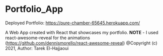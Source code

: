 # Portfolio_App

Deployed Portfolio: https://pure-chamber-65645.herokuapp.com/

A Web App created with React that showcases my portfolio.
**NOTE** - I used react-awesome-reveal for the animations (https://github.com/dennismorello/react-awesome-reveal)
@Copyright (c) 2021, Author: Tarek El-Hajjaoui
